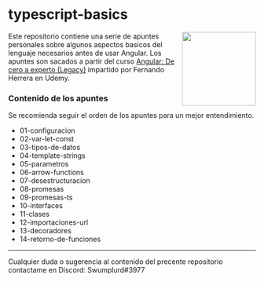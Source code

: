 # typescript-basics

<img align="right" src="https://upload.wikimedia.org/wikipedia/commons/thumb/4/4c/Typescript_logo_2020.svg/1200px-Typescript_logo_2020.svg.png" height="150px">

Este repositorio contiene una serie de apuntes personales sobre algunos aspectos basicos del lenguaje necesarios antes de usar Angular. Los apuntes son sacados
a partir del curso [Angular: De cero a experto (Legacy)](https://www.udemy.com/share/101XwIBkcec1xXTHw=/) impartido por Fernando Herrera en Udemy.

### Contenido de los apuntes

Se recomienda seguir el orden de los apuntes para un mejor entendimiento.

+ 01-configuracion
+ 02-var-let-const
+ 03-tipos-de-datos
+ 04-template-strings
+ 05-parametros
+ 06-arrow-functions
+ 07-desestructuracion
+ 08-promesas
+ 09-promesas-ts
+ 10-interfaces
+ 11-clases
+ 12-importaciones-url
+ 13-decoradores
+ 14-retorno-de-funciones

---

Cualquier duda o sugerencia al contenido del precente repositorio contactame en Discord: Swumplurd#3977
